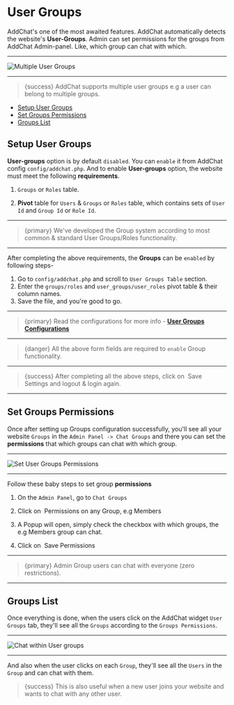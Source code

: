 # User Groups

AddChat's one of the most awaited features. AddChat automatically detects the website's **User-Groups**. Admin can set permissions for the groups from AddChat Admin-panel. Like, which group can chat with which.

---

![Multiple User Groups](https://addchat-pro-docs.classiebit.com/images/user-groups.jpg "Multiple User Groups")

---

>{success} AddChat supports multiple user groups e.g a user can belong to multiple groups.


- [Setup User Groups](#Setup-User-Groups)
- [Set Groups Permissions](#Set-Groups-Permissions)
- [Groups List](#Groups-List)


<a name="Setup-User-Groups"></a>
## Setup User Groups

**User-groups** option is by default `disabled`. You can `enable` it from AddChat config `config/addchat.php`. And to enable **User-groups** option, the website must meet the following **requirements**.

1. `Groups` or `Roles` table.

2. **Pivot** table for `Users` & `Groups` or `Roles` table, which contains sets of `User Id` and `Group Id` or `Role Id`.

---

>{primary} We've developed the Group system according to most common & standard User Groups/Roles functionality.

---

After completing the above requirements, the **Groups** can be `enabled` by following steps-

1. Go to `config/addchat.php` and scroll to `User Groups Table` section.
2. Enter the `groups/roles` and `user_groups/user_roles` pivot table & their column names.
3. Save the file, and you're good to go.

---

>{primary} Read the configurations for more info - **[User Groups Configurations](/{{route}}/{{version}}/configurations#User-Groups-Table)**

---

> {danger} All the above form fields are required to `enable` Group functionality.

---

> {success} After completing all the above steps, click on &nbsp;<larecipe-button type="white" size="sm" radius="full">Save Settings</larecipe-button> and logout & login again.

---



<a name="Set-Groups-Permissions"></a>
## Set Groups Permissions

Once after setting up Groups configuration successfully, you'll see all your website `Groups` in the `Admin Panel -> Chat Groups` and there you can set the **permissions** that which groups can chat with which group. 

---

![Set User Groups Permissions](https://addchat-pro-docs.classiebit.com/images/user-groups-permissions.jpg "Set User Groups Permissions")

---

Follow these baby steps to set group **permissions**

1. On the `Admin Panel`, go to `Chat Groups`

2. Click on &nbsp;<larecipe-button type="primary" size="sm" rounded>Permissions</larecipe-button> on any Group, e.g Members

3. A Popup will open, simply check the checkbox with which groups, the e.g Members group can chat.

4. Click on &nbsp;<larecipe-button type="primary" size="sm" radius="full">Save Permissions</larecipe-button>


---

>{primary} Admin Group users can chat with everyone (zero restrictions).

---


<a name="Groups-List"></a>
## Groups List

Once everything is done, when the users click on the AddChat widget `User Groups` tab, they'll see all the `Groups` according to the `Groups Permissions`. 

---

![Chat within User groups](https://addchat-pro-docs.classiebit.com/images/user-groups-show.jpg "Chat within User groups")

---

And also when the user clicks on each `Group`, they'll see all the `Users` in the `Group` and can chat with them.


>{success} This is also useful when a new user joins your website and wants to chat with any other user.